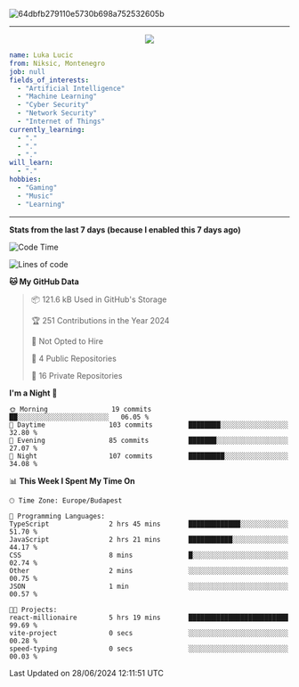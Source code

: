 
![64dbfb279110e5730b698a752532605b](https://github.com/lucic15/lucic15/assets/69390868/e4afab44-0bf1-4690-88ea-dc6e2ac6073f)

***

<p align="center">
  <img align="center" src="https://github-profile-trophy.vercel.app/?username=lucic15&theme=onedark&row=1&column=3" />
</p>

```yaml
name: Luka Lucic
from: Niksic, Montenegro
job: null
fields_of_interests:
  - "Artificial Intelligence"
  - "Machine Learning"
  - "Cyber Security"
  - "Network Security"
  - "Internet of Things"
currently_learning:
  - "."
  - "."
  - "."
will_learn:
  - "."
hobbies:
  - "Gaming"
  - "Music"
  - "Learning"
```

***

**Stats from the last 7 days (because I enabled this 7 days ago)**

<!--START_SECTION:waka-->
![Code Time](http://img.shields.io/badge/Code%20Time-14%20hrs%2013%20mins-blue)

![Lines of code](https://img.shields.io/badge/From%20Hello%20World%20I%27ve%20Written-861.2%20thousand%20lines%20of%20code-blue)

**🐱 My GitHub Data** 

> 📦 121.6 kB Used in GitHub's Storage 
 > 
> 🏆 251 Contributions in the Year 2024
 > 
> 🚫 Not Opted to Hire
 > 
> 📜 4 Public Repositories 
 > 
> 🔑 16 Private Repositories 
 > 
**I'm a Night 🦉** 

```text
🌞 Morning                19 commits          ██░░░░░░░░░░░░░░░░░░░░░░░   06.05 % 
🌆 Daytime                103 commits         ████████░░░░░░░░░░░░░░░░░   32.80 % 
🌃 Evening                85 commits          ███████░░░░░░░░░░░░░░░░░░   27.07 % 
🌙 Night                  107 commits         █████████░░░░░░░░░░░░░░░░   34.08 % 
```


📊 **This Week I Spent My Time On** 

```text
🕑︎ Time Zone: Europe/Budapest

💬 Programming Languages: 
TypeScript               2 hrs 45 mins       █████████████░░░░░░░░░░░░   51.70 % 
JavaScript               2 hrs 21 mins       ███████████░░░░░░░░░░░░░░   44.17 % 
CSS                      8 mins              █░░░░░░░░░░░░░░░░░░░░░░░░   02.74 % 
Other                    2 mins              ░░░░░░░░░░░░░░░░░░░░░░░░░   00.75 % 
JSON                     1 min               ░░░░░░░░░░░░░░░░░░░░░░░░░   00.57 % 

🐱‍💻 Projects: 
react-millionaire        5 hrs 19 mins       █████████████████████████   99.69 % 
vite-project             0 secs              ░░░░░░░░░░░░░░░░░░░░░░░░░   00.28 % 
speed-typing             0 secs              ░░░░░░░░░░░░░░░░░░░░░░░░░   00.03 % 
```


 Last Updated on 28/06/2024 12:11:51 UTC
<!--END_SECTION:waka-->
